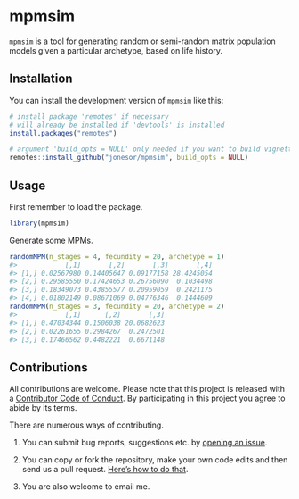
<!-- README.md is generated from README.Rmd. Please edit that file -->

# mpmsim

<!-- badges: start -->
<!-- badges: end -->

`mpmsim` is a tool for generating random or semi-random matrix
population models given a particular archetype, based on life history.

## Installation

You can install the development version of `mpmsim` like this:

``` r
# install package 'remotes' if necessary
# will already be installed if 'devtools' is installed
install.packages("remotes")

# argument 'build_opts = NULL' only needed if you want to build vignettes
remotes::install_github("jonesor/mpmsim", build_opts = NULL)
```

## Usage

First remember to load the package.

``` r
library(mpmsim)
```

Generate some MPMs.

``` r
randomMPM(n_stages = 4, fecundity = 20, archetype = 1)
#>            [,1]       [,2]       [,3]       [,4]
#> [1,] 0.02567980 0.14405647 0.09177158 28.4245054
#> [2,] 0.29585550 0.17424653 0.26756090  0.1034498
#> [3,] 0.18349073 0.43855577 0.20959059  0.2421175
#> [4,] 0.01802149 0.08671069 0.04776346  0.1444609
randomMPM(n_stages = 3, fecundity = 20, archetype = 2)
#>            [,1]      [,2]       [,3]
#> [1,] 0.47034344 0.1506038 20.0682623
#> [2,] 0.02261655 0.2984267  0.2472501
#> [3,] 0.17466562 0.4482221  0.6671148
```

## Contributions

All contributions are welcome. Please note that this project is released
with a [Contributor Code of
Conduct](https://contributor-covenant.org/version/2/0/CODE_OF_CONDUCT.html).
By participating in this project you agree to abide by its terms.

There are numerous ways of contributing.

1.  You can submit bug reports, suggestions etc. by [opening an
    issue](https://github.com/jonesor/mpmsim/issues).

2.  You can copy or fork the repository, make your own code edits and
    then send us a pull request. [Here’s how to do
    that](https://jarv.is/notes/how-to-pull-request-fork-github/).

3.  You are also welcome to email me.
